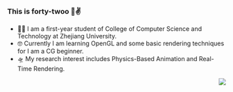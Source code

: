 ### This is forty-twoo 🐯✌️

- 🕵️‍♀️ I am a first-year student of College of Computer Science and Technology at Zhejiang University. 
- 🤓 Currently I am learning OpenGL and some basic rendering techniques for I am a CG beginner.
- 🛸 My research interest includes Physics-Based Animation and Real-Time Rendering.


<img align="right" src="https://github-readme-stats.vercel.app/api?username=forty-twoo&show_icons=true">

